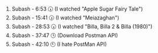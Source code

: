 1. Subash - 6:53 🕠 (I watched "Apple Sugar Fairy Tale")
2. Subash - 15:41 🕟 (I watched "Meiazaghan")
3. Subash - 28:53 🕠 (I watched "Billa, Billa 2 & Billa (1980)")
4. Subash - 37:47 🕓 (Download Postman API)
5. Subash - 42:10 🕙 (I hate PostMan API)

